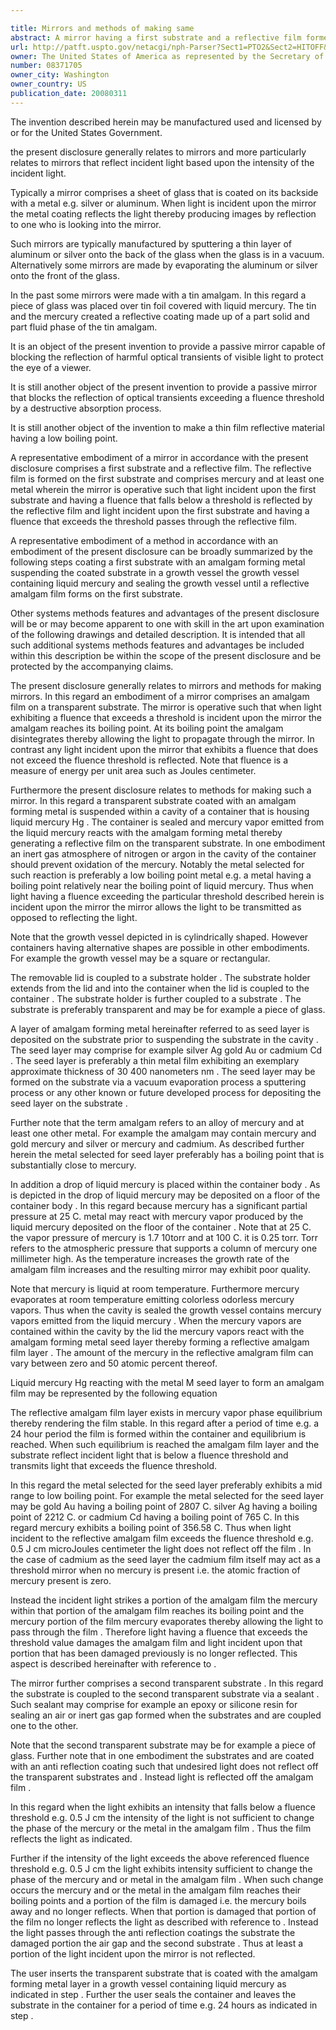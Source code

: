 ```yaml
---

title: Mirrors and methods of making same
abstract: A mirror having a first substrate and a reflective film formed on the first substrate, the reflective film made of mercury and at least one metal, wherein the mirror is operative such that light incident upon the first substrate and having an intensity that falls below a fluence threshold is reflected by the reflective film, and light incident upon the first substrate and having an intensity that exceeds the fluence threshold passes through the reflective film.
url: http://patft.uspto.gov/netacgi/nph-Parser?Sect1=PTO2&Sect2=HITOFF&p=1&u=%2Fnetahtml%2FPTO%2Fsearch-adv.htm&r=1&f=G&l=50&d=PALL&S1=08371705&OS=08371705&RS=08371705
owner: The United States of America as represented by the Secretary of the Army
number: 08371705
owner_city: Washington
owner_country: US
publication_date: 20080311
---
```

The invention described herein may be manufactured used and licensed by or for the United States Government.

the present disclosure generally relates to mirrors and more particularly relates to mirrors that reflect incident light based upon the intensity of the incident light.

Typically a mirror comprises a sheet of glass that is coated on its backside with a metal e.g. silver or aluminum. When light is incident upon the mirror the metal coating reflects the light thereby producing images by reflection to one who is looking into the mirror.

Such mirrors are typically manufactured by sputtering a thin layer of aluminum or silver onto the back of the glass when the glass is in a vacuum. Alternatively some mirrors are made by evaporating the aluminum or silver onto the front of the glass.

In the past some mirrors were made with a tin amalgam. In this regard a piece of glass was placed over tin foil covered with liquid mercury. The tin and the mercury created a reflective coating made up of a part solid and part fluid phase of the tin amalgam.

It is an object of the present invention to provide a passive mirror capable of blocking the reflection of harmful optical transients of visible light to protect the eye of a viewer.

It is still another object of the present invention to provide a passive mirror that blocks the reflection of optical transients exceeding a fluence threshold by a destructive absorption process.

It is still another object of the invention to make a thin film reflective material having a low boiling point.

A representative embodiment of a mirror in accordance with the present disclosure comprises a first substrate and a reflective film. The reflective film is formed on the first substrate and comprises mercury and at least one metal wherein the mirror is operative such that light incident upon the first substrate and having a fluence that falls below a threshold is reflected by the reflective film and light incident upon the first substrate and having a fluence that exceeds the threshold passes through the reflective film.

A representative embodiment of a method in accordance with an embodiment of the present disclosure can be broadly summarized by the following steps coating a first substrate with an amalgam forming metal suspending the coated substrate in a growth vessel the growth vessel containing liquid mercury and sealing the growth vessel until a reflective amalgam film forms on the first substrate.

Other systems methods features and advantages of the present disclosure will be or may become apparent to one with skill in the art upon examination of the following drawings and detailed description. It is intended that all such additional systems methods features and advantages be included within this description be within the scope of the present disclosure and be protected by the accompanying claims.

The present disclosure generally relates to mirrors and methods for making mirrors. In this regard an embodiment of a mirror comprises an amalgam film on a transparent substrate. The mirror is operative such that when light exhibiting a fluence that exceeds a threshold is incident upon the mirror the amalgam reaches its boiling point. At its boiling point the amalgam disintegrates thereby allowing the light to propagate through the mirror. In contrast any light incident upon the mirror that exhibits a fluence that does not exceed the fluence threshold is reflected. Note that fluence is a measure of energy per unit area such as Joules centimeter.

Furthermore the present disclosure relates to methods for making such a mirror. In this regard a transparent substrate coated with an amalgam forming metal is suspended within a cavity of a container that is housing liquid mercury Hg . The container is sealed and mercury vapor emitted from the liquid mercury reacts with the amalgam forming metal thereby generating a reflective film on the transparent substrate. In one embodiment an inert gas atmosphere of nitrogen or argon in the cavity of the container should prevent oxidation of the mercury. Notably the metal selected for such reaction is preferably a low boiling point metal e.g. a metal having a boiling point relatively near the boiling point of liquid mercury. Thus when light having a fluence exceeding the particular threshold described herein is incident upon the mirror the mirror allows the light to be transmitted as opposed to reflecting the light.

Note that the growth vessel depicted in is cylindrically shaped. However containers having alternative shapes are possible in other embodiments. For example the growth vessel may be a square or rectangular.

The removable lid is coupled to a substrate holder . The substrate holder extends from the lid and into the container when the lid is coupled to the container . The substrate holder is further coupled to a substrate . The substrate is preferably transparent and may be for example a piece of glass.

A layer of amalgam forming metal hereinafter referred to as seed layer is deposited on the substrate prior to suspending the substrate in the cavity . The seed layer may comprise for example silver Ag gold Au or cadmium Cd . The seed layer is preferably a thin metal film exhibiting an exemplary approximate thickness of 30 400 nanometers nm . The seed layer may be formed on the substrate via a vacuum evaporation process a sputtering process or any other known or future developed process for depositing the seed layer on the substrate .

Further note that the term amalgam refers to an alloy of mercury and at least one other metal. For example the amalgam may contain mercury and gold mercury and silver or mercury and cadmium. As described further herein the metal selected for seed layer preferably has a boiling point that is substantially close to mercury.

In addition a drop of liquid mercury is placed within the container body . As is depicted in the drop of liquid mercury may be deposited on a floor of the container body . In this regard because mercury has a significant partial pressure at 25 C. metal may react with mercury vapor produced by the liquid mercury deposited on the floor of the container . Note that at 25 C. the vapor pressure of mercury is 1.7 10torr and at 100 C. it is 0.25 torr. Torr refers to the atmospheric pressure that supports a column of mercury one millimeter high. As the temperature increases the growth rate of the amalgam film increases and the resulting mirror may exhibit poor quality.

Note that mercury is liquid at room temperature. Furthermore mercury evaporates at room temperature emitting colorless odorless mercury vapors. Thus when the cavity is sealed the growth vessel contains mercury vapors emitted from the liquid mercury . When the mercury vapors are contained within the cavity by the lid the mercury vapors react with the amalgam forming metal seed layer thereby forming a reflective amalgam film layer . The amount of the mercury in the reflective amalgram film can vary between zero and 50 atomic percent thereof.

Liquid mercury Hg reacting with the metal M seed layer to form an amalgam film may be represented by the following equation 

The reflective amalgam film layer exists in mercury vapor phase equilibrium thereby rendering the film stable. In this regard after a period of time e.g. a 24 hour period the film is formed within the container and equilibrium is reached. When such equilibrium is reached the amalgam film layer and the substrate reflect incident light that is below a fluence threshold and transmits light that exceeds the fluence threshold.

In this regard the metal selected for the seed layer preferably exhibits a mid range to low boiling point. For example the metal selected for the seed layer may be gold Au having a boiling point of 2807 C. silver Ag having a boiling point of 2212 C. or cadmium Cd having a boiling point of 765 C. In this regard mercury exhibits a boiling point of 356.58 C. Thus when light incident to the reflective amalgam film exceeds the fluence threshold e.g. 0.5 J cm microJoules centimeter the light does not reflect off the film . In the case of cadmium as the seed layer the cadmium film itself may act as a threshold mirror when no mercury is present i.e. the atomic fraction of mercury present is zero.

Instead the incident light strikes a portion of the amalgam film the mercury within that portion of the amalgam film reaches its boiling point and the mercury portion of the film mercury evaporates thereby allowing the light to pass through the film . Therefore light having a fluence that exceeds the threshold value damages the amalgam film and light incident upon that portion that has been damaged previously is no longer reflected. This aspect is described hereinafter with reference to .

The mirror further comprises a second transparent substrate . In this regard the substrate is coupled to the second transparent substrate via a sealant . Such sealant may comprise for example an epoxy or silicone resin for sealing an air or inert gas gap formed when the substrates and are coupled one to the other.

Note that the second transparent substrate may be for example a piece of glass. Further note that in one embodiment the substrates and are coated with an anti reflection coating such that undesired light does not reflect off the transparent substrates and . Instead light is reflected off the amalgam film .

In this regard when the light exhibits an intensity that falls below a fluence threshold e.g. 0.5 J cm the intensity of the light is not sufficient to change the phase of the mercury or the metal in the amalgam film . Thus the film reflects the light as indicated.

Further if the intensity of the light exceeds the above referenced fluence threshold e.g. 0.5 J cm the light exhibits intensity sufficient to change the phase of the mercury and or metal in the amalgam film . When such change occurs the mercury and or the metal in the amalgam film reaches their boiling points and a portion of the film is damaged i.e. the mercury boils away and no longer reflects. When that portion is damaged that portion of the film no longer reflects the light as described with reference to . Instead the light passes through the anti reflection coatings the substrate the damaged portion the air gap and the second substrate . Thus at least a portion of the light incident upon the mirror is not reflected.

The user inserts the transparent substrate that is coated with the amalgam forming metal layer in a growth vessel containing liquid mercury as indicated in step . Further the user seals the container and leaves the substrate in the container for a period of time e.g. 24 hours as indicated in step .

